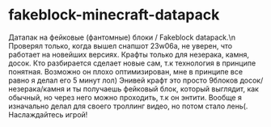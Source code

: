 # fakeblock-minecraft-datapack
Датапак на фейковые (фантомные) блоки / Fakeblock datapack.\n
Проверял только, когда вышел снапшот 23w06a, не уверен, что работает на новейших версиях.
Крафты только для незерака, камня, досок. Кто разбирается сделает новые сам, т.к технология в принципе понятная. Возможно он плохо оптимизирован, мне в принципе все равно я делал его 5 минут лол)
Энивей крафт это просто 9блоков досок/незерака/камня и ты получаешь фейковый блок, который выглядит, как обычный, но через него можно проходить, т.к он энтити.
Вообще я изначально делал для своего троллинг видео, но потом стало лень(. Наслаждайтесь игрой!

